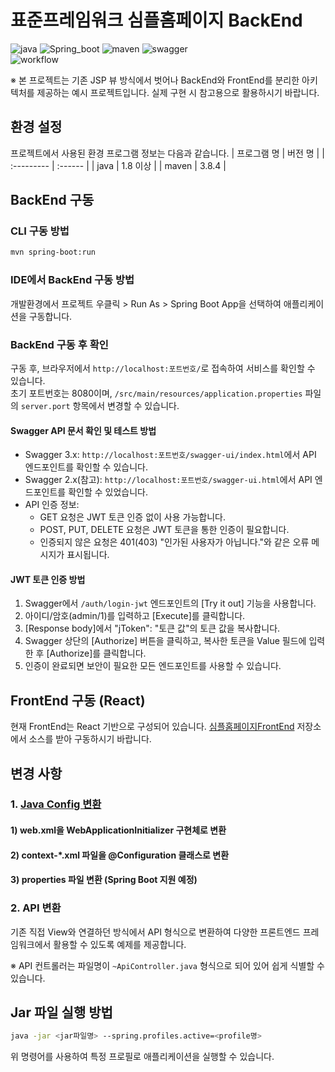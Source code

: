 # 표준프레임워크 심플홈페이지 BackEnd

![java](https://img.shields.io/badge/java-007396?style=for-the-badge&logo=JAVA&logoColor=white)
![Spring_boot](https://img.shields.io/badge/Spring_Boot-F2F4F9?style=for-the-badge&logo=spring-boot)
![maven](https://img.shields.io/badge/Maven-C71A36?style=for-the-badge&logo=apache-maven&logoColor=white)
![swagger](https://img.shields.io/badge/swagger-85EA2D?style=for-the-badge&logo=swagger&logoColor=black)  
![workflow](https://github.com/eGovFramework/egovframe-template-simple-backend/actions/workflows/maven.yml/badge.svg)

※ 본 프로젝트는 기존 JSP 뷰 방식에서 벗어나 BackEnd와 FrontEnd를 분리한 아키텍처를 제공하는 예시 프로젝트입니다. 실제 구현 시 참고용으로 활용하시기 바랍니다.

## 환경 설정

프로젝트에서 사용된 환경 프로그램 정보는 다음과 같습니다.
| 프로그램 명 | 버전 명 |
| :--------- | :------ |
| java | 1.8 이상 |
| maven | 3.8.4 |

## BackEnd 구동

### CLI 구동 방법

```bash
mvn spring-boot:run
```

### IDE에서 BackEnd 구동 방법

개발환경에서 프로젝트 우클릭 > Run As > Spring Boot App을 선택하여 애플리케이션을 구동합니다.

### BackEnd 구동 후 확인

구동 후, 브라우저에서 `http://localhost:포트번호/`로 접속하여 서비스를 확인할 수 있습니다.  
초기 포트번호는 8080이며, `/src/main/resources/application.properties` 파일의 `server.port` 항목에서 변경할 수 있습니다.  

#### Swagger API 문서 확인 및 테스트 방법
- Swagger 3.x: `http://localhost:포트번호/swagger-ui/index.html`에서 API 엔드포인트를 확인할 수 있습니다.
- Swagger 2.x(참고): `http://localhost:포트번호/swagger-ui.html`에서 API 엔드포인트를 확인할 수 있었습니다.
- API 인증 정보:
  - GET 요청은 JWT 토큰 인증 없이 사용 가능합니다.
  - POST, PUT, DELETE 요청은 JWT 토큰을 통한 인증이 필요합니다.
  - 인증되지 않은 요청은 401(403) "인가된 사용자가 아닙니다."와 같은 오류 메시지가 표시됩니다.

#### JWT 토큰 인증 방법
1. Swagger에서 `/auth/login-jwt` 엔드포인트의 [Try it out] 기능을 사용합니다.
2. 아이디/암호(admin/1)를 입력하고 [Execute]를 클릭합니다.
3. [Response body]에서 "jToken": "토큰 값"의 토큰 값을 복사합니다.
4. Swagger 상단의 [Authorize] 버튼을 클릭하고, 복사한 토큰을 Value 필드에 입력한 후 [Authorize]를 클릭합니다.
5. 인증이 완료되면 보안이 필요한 모든 엔드포인트를 사용할 수 있습니다.

## FrontEnd 구동 (React)

현재 FrontEnd는 React 기반으로 구성되어 있습니다.
[심플홈페이지FrontEnd](https://github.com/eGovFramework/egovframe-template-simple-react.git) 저장소에서 소스를 받아 구동하시기 바랍니다.

## 변경 사항

### 1. [Java Config 변환](./Docs/java-config-convert.md)

#### 1) web.xml을 WebApplicationInitializer 구현체로 변환

#### 2) context-\*.xml 파일을 @Configuration 클래스로 변환

#### 3) properties 파일 변환 (Spring Boot 지원 예정)

### 2. API 변환

기존 직접 View와 연결하던 방식에서 API 형식으로 변환하여 다양한 프론트엔드 프레임워크에서 활용할 수 있도록 예제를 제공합니다.

※ API 컨트롤러는 파일명이 `~ApiController.java` 형식으로 되어 있어 쉽게 식별할 수 있습니다.

## Jar 파일 실행 방법
```bash
java -jar <jar파일명> --spring.profiles.active=<profile명>
```

위 명령어를 사용하여 특정 프로필로 애플리케이션을 실행할 수 있습니다.